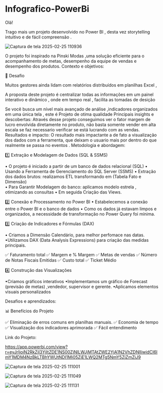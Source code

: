 # Infografico-PowerBi

Olá!

Trago mais um projeto desenvolvido no Power BI , desta vez storytelling intuitivo e de fácil compreensão .

![Captura de tela 2025-02-25 110936](https://github.com/user-attachments/assets/41f045c8-9be9-4381-96ca-fc481fbe4015)


O projeto foi inspirado na Pinski Modas ,uma solução eficiente para o acompanhamento de metas, desempenho da equipe de vendas e desempenho dos produtos.
Contexto e objetivos:

🎯 Desafio

Muitos gestores ainda lidam com relatórios distribuídos em planilhas Excel ,

A proposta deste projeto é centralizar todas as informações em um painel interativo e dinâmico , onde em tempo real , facilita as tomadas de desição

Se você busca um nível mais avançado de análise ,indicadores organizados em uma única tela , este é Projeto de otima qualidade
Principais insights e descobertas:
Através desse projeto conseguimos  ver o fator margem de lucro envolvida diretamente no produto, não basta somente vender em alta escala se faz necessario verificar se está lucrando com as vendas.
Resultados e impacto:
O resultado mais impactante a de fato a visualização dos dados  com a ferramenta, que deixam o usuario mais por dentro do que realmente se passa no eventos .
Metodologia e abordagem:

1️⃣ Extração e Modelagem de Dados (SQL & SSMS)

• O projeto é iniciado a partir de um banco de dados relacional (SQL) 
• Usando a Ferramenta de Gerenciamento do SQL Server (SSMS)
• Extração dos dados brutos: realizamos ETL transformando em (Tabela Fato e Dimensão)  
• Para Garantir Modelagem do banco: aplicamos modelo estrela , otimizando as consultas
• Em seguida Criação das Views.

2️⃣ Conexão e Processamento no Power BI
• Estabelecemos a conexão entre o Power BI e o banco de dados
• Como os dados já estavam limpos e organizados, a necessidade de transformação no Power Query foi mínima.

3️⃣ Criação de Indicadores e Fórmulas (DAX)

• Criamos a Dimensão Calendário, para melhor perfomace nas datas.
•Utilizamos DAX (Data Analysis Expressions) para criação das medidas principais.

  ✅ Faturamento total 
  ✅ Margem e % Margem
  ✅ Metas de vendas
  ✅ Número de Notas Fiscais Emitidas
  ✅ Custo total
  ✅ Ticket Médio

4️⃣ Construção das Visualizações

•Criamos gráficos interativos
•Implementamos um gráfico de Forecast (previsão de metas) ,vendedor, supervisor e gerente.
•Aplicamos elementos visuais personalizados


Desafios e aprendizados:

📊 Benefícios do Projeto

  ✅ Eliminação de erros comuns em planilhas manuais.
  ✅ Economia de tempo 
  ✅ Visualização dos indicadores aprimorada
  ✅ Fácil entendimento 


Link do Projeto:

https://app.powerbi.com/view?r=eyJrIjoiN2RkZjI3YjItZDE1NS00ZjNlLWJjMTAtZWE2YjA1N2VhZDNlIiwidCI6ImY1MDM4NzBkLTBhYWUtNDI1Mi05ZjE1LWQ2MTg5NmY5ZjZmZiJ9


![Captura de tela 2025-02-25 111001](https://github.com/user-attachments/assets/00903ac3-4028-45b9-9310-47482d56666a)


![Captura de tela 2025-02-25 111049](https://github.com/user-attachments/assets/6200901e-95a3-44ca-b794-808913bedab4)


![Captura de tela 2025-02-25 111131](https://github.com/user-attachments/assets/8eab3ad5-2331-421a-8481-2eaf34279cf3)


